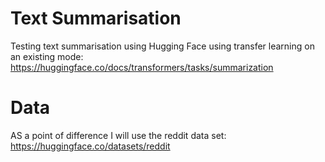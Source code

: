 # Text Summarisation

Testing text summarisation using Hugging Face using transfer learning on an existing mode:
https://huggingface.co/docs/transformers/tasks/summarization


# Data
AS a point of difference I will use the reddit data set:
https://huggingface.co/datasets/reddit

